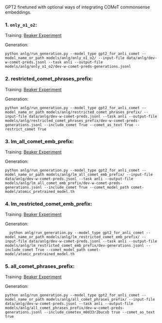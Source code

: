 GPT2 finetuned with optional ways of integrating COMeT commonsense embeddings. 


  ### 1. `only_o1_o2`: 
  Training: [Beaker Experiment](https://beaker.org/ex/ex_az1896fjqsn3)
  
  Generation:
    
    python anlg/run_generation.py --model_type gpt2_for_anli_comet --model_name_or_path models/anlg/only_o1_o2/ --input-file data/anlg/dev-w-comet-preds.jsonl --task anli --output-file models/anlg/only_o1_o2/dev-w-comet-preds-generations.jsonl

  ### 2. restricted_comet_phrases_prefix: 
  Training: [Beaker Experiment](https://beaker.org/ex/ex_3dyhlvh0imww)

  Generation:
  
    python anlg/run_generation.py --model_type gpt2_for_anli_comet --model_name_or_path models/anlg/restricted_comet_phrases_prefix/ --input-file data/anlg/dev-w-comet-preds.jsonl --task anli --output-file models/anlg/restricted_comet_phrases_prefix/dev-w-comet-preds-generations.jsonl --include_comet True --comet_as_text True --restrict_comet True

  ### 3. lm_all_comet_emb_prefix: 
  Training: [Beaker Experiment](https://beaker.org/ex/ex_gyt7hofohynr)
  
  Generation:

    python anlg/run_generation.py --model_type gpt2_for_anli_comet --model_name_or_path models/anlg/lm_all_comet_emb_prefix/ --input-file data/anlg/dev-w-comet-preds.jsonl --task anli --output-file models/anlg/lm_all_comet_emb_prefix/dev-w-comet-preds-generations.jsonl --include_comet True --comet_model_path comet-model/atomic_pretrained_model.th

  ### 4. lm_restricted_comet_emb_prefix: 
  Training: [Beaker Experiment](https://beaker.org/ex/ex_m0d33r2bucxb)
  
  Generation:
  
      python anlg/run_generation.py --model_type gpt2_for_anli_comet --model_name_or_path models/anlg/lm_restricted_comet_emb_prefix/ --input-file data/anlg/dev-w-comet-preds.jsonl --task anli --output-file models/anlg/lm_restricted_comet_emb_prefix/dev-generations.jsonl --include_comet True --comet_model_path comet-model/atomic_pretrained_model.th

  ### 5. all_comet_phrases_prefix: 
  Training: [Beaker Experiment](https://beaker.org/ex/ex_1g2jh8ce2h1s)
  
  Generation:
   
    python anlg/run_generation.py --model_type gpt2_for_anli_comet --model_name_or_path models/anlg/all_comet_phrases_prefix/ --input-file data/anlg/dev-w-comet-preds.jsonl --task anli --output-file models/anlg/all_comet_phrases_prefix/dev-w-comet-preds-generations.jsonl --include_cometex_m0d33r2bucxb true --comet_as_text true
